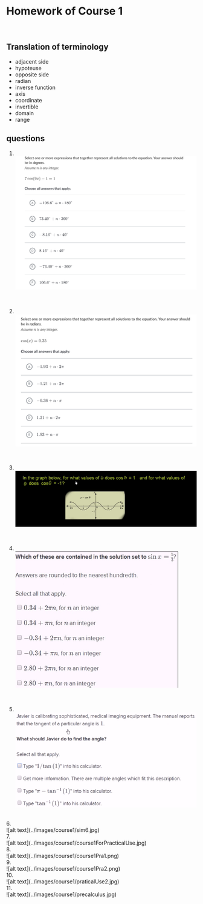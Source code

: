 # Homework of Course 1
</br>

## Translation of terminology

- adjacent side
- hypoteuse
- opposite side
- radian
- inverse function
- axis
- coordinate
- invertible
- domain
- range
## questions
1. </br>![alt text](../images/course1/sim1.jpg)
</br>

2. </br>![alt text](../images/course1/sim2.jpg)
</br>

3. </br>![alt text](../images/course1/sim3.jpg)
</br>

4. </br>![alt text](../images/course1/sim4.jpg)
</br>

5. </br>![alt text](../images/course1/sim5.jpg)
</br>
6. </br>![alt text](../images/course1/sim6.jpg)
</br>
7. </br>![alt text](../images/course1/course1ForPracticalUse.jpg)
</br>
8. </br>![alt text](../images/course1/course1Pra1.png)
</br>
9. </br>![alt text](../images/course1/course1Pra2.png)
</br>
10. </br>![alt text](../images/course1/praticalUse2.jpg)
</br>
11. </br>![alt text](../images/course1/precalculus.jpg)
</br>

